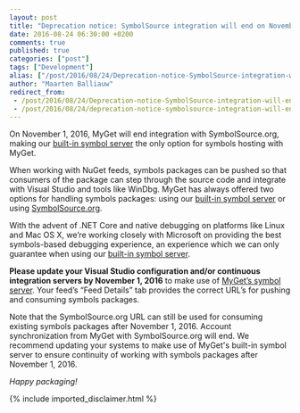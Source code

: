 ```yaml
---
layout: post
title: "Deprecation notice: SymbolSource integration will end on November 1, 2016"
date: 2016-08-24 06:30:00 +0200
comments: true
published: true
categories: ["post"]
tags: ["Development"]
alias: ["/post/2016/08/24/Deprecation-notice-SymbolSource-integration-will-end-on-November-1-2016.aspx", "/post/2016/08/24/deprecation-notice-symbolsource-integration-will-end-on-november-1-2016.aspx"]
author: "Maarten Balliauw"
redirect_from:
 - /post/2016/08/24/Deprecation-notice-SymbolSource-integration-will-end-on-November-1-2016.aspx.html
 - /post/2016/08/24/deprecation-notice-symbolsource-integration-will-end-on-november-1-2016.aspx.html
---
```


<p>On November 1, 2016, MyGet will end integration with SymbolSource.org, making our <a href="http://docs.myget.org/docs/reference/symbols">built-in symbol server</a> the only option for symbols hosting with MyGet.</p> <p>When working with NuGet feeds, symbols packages can be pushed so that consumers of the package can step through the source code and integrate with Visual Studio and tools like WinDbg. MyGet has always offered two options for handling symbols packages: using our <a href="http://docs.myget.org/docs/reference/symbols">built-in symbol server</a> or using <a href="http://www.symbolsource.org/">SymbolSource.org</a>.</p> <p>With the advent of .NET Core and native debugging on platforms like Linux and Mac OS X, we’re working closely with Microsoft on providing the best symbols-based debugging experience, an experience which we can only guarantee when using our <a href="http://docs.myget.org/docs/reference/symbols">built-in symbol server</a>.</p> <p><strong>Please update your Visual Studio configuration and/or continuous integration servers by November 1, 2016</strong> to make use of <a href="http://docs.myget.org/docs/reference/symbols">MyGet’s symbol server</a>. Your feed’s “Feed Details” tab provides the correct URL’s for pushing and consuming symbols packages.</p> <p>Note that the SymbolSource.org URL can still be used for consuming existing symbols packages after November 1, 2016. Account synchronization from MyGet with SymbolSource.org will end. We recommend updating your systems to make use of MyGet's built-in symbol server to ensure continuity of working with symbols packages after November 1, 2016.</p> <p><em>Happy packaging!</em></p>
{% include imported_disclaimer.html %}
